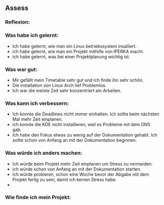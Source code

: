 ## Assess

### Reflexion:

### Was habe ich gelernt:
- Ich habe gelernt, wie man ein Linux betriebssystem insalliert.
- ich habe gelernt, wie man ein Projekt mithilfe von IPERKA macht.
- Ich habe gelernt, was bei einer Projektplanung wichtig ist.

### Was war gut:
- Mir gefällt mein Timetable sehr gut und ich finde ihn sehr schön.
- Die installation von Linux Arch lief Problemlos. 
- Ich war die meiste Zeit sehr konzentriert am Arbeiten.

### Was kann ich verbessern:
- Ich konnte die Deadlines nicht immer einhalten. Ich sollte beim nächsten Mal mehr Zeit einplanen.
- ich konnte die KDE nicht installieren, weil es Probleme mit dem DNS gab.
- Ich habe den Fokus etwas zu wenig auf der Dokumentation gehabt. Ich sollte schon von Anfang an mit der Dokumentation beginnen.

### Was würde ich anders machen:
- Ich würde beim Projekt mehr Zeit einplanen um Stress zu vermeiden.
- ich würde schon von Anfang an mit der Dokumentation starten.
- Ich würde probieren, schon eine Woche bevor der Abgabe mit dem Projekt feritg zu sein, damit ich keinen Stress habe.
-  
### Wie finde ich mein Projekt:

